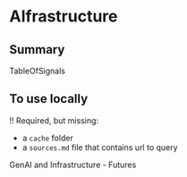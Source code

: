 # AIfrastructure

## Summary

TableOfSignals

## To use locally

!! Required, but missing:
* a `cache` folder
* a `sources.md` file that contains url to query

GenAI and Infrastructure - Futures
